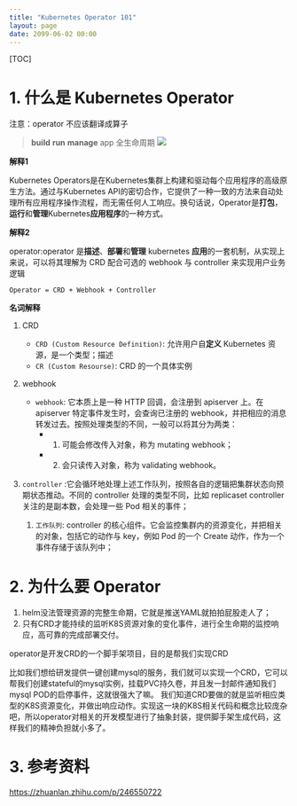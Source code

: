 ```yaml
---
title: "Kubernetes Operator 101"
layout: page
date: 2099-06-02 00:00
---
```

[TOC]

# 1. 什么是 Kubernetes Operator
注意：operator 不应该翻译成算子

> **build** **run** **manage** app
> 全生命周期
![](https://pic4.zhimg.com/v2-455883d59723ffcc9b05b9a4d4d0503c_1440w.jpg?source=172ae18b)

**解释1** 

Kubernetes Operators是在Kubernetes集群上构建和驱动每个应用程序的高级原生方法。通过与Kubernetes API的密切合作，它提供了一种一致的方法来自动处理所有应用程序操作流程，而无需任何人工响应。换句话说，Operator是**打包**，**运行**和**管理**Kubernetes**应用程序**的一种方式。

**解释2** 

operator:operator 是**描述**、**部署**和**管理** kubernetes **应用**的一套机制，从实现上来说，可以将其理解为 CRD 配合可选的 webhook 与 controller 来实现用户业务逻辑
```shell
Operator = CRD + Webhook + Controller
```


**名词解释**
1. CRD
   - `CRD (Custom Resource Definition)`: 允许用户自**定义** Kubernetes 资源，是一个类型；描述
   - `CR (Custom Resourse)`: CRD 的一个具体实例

2. webhook
   - `webhook`: 它本质上是一种 HTTP 回调，会注册到 apiserver 上。在 apiserver 特定事件发生时，会查询已注册的 webhook，并把相应的消息转发过去。按照处理类型的不同，一般可以将其分为两类：
     - 1. 可能会修改传入对象，称为 mutating webhook；
     - 2. 会只读传入对象，称为 validating webhook。
3. `controller` :它会循环地处理上述工作队列，按照各自的逻辑把集群状态向预期状态推动。不同的 controller 处理的类型不同，比如 replicaset controller 关注的是副本数，会处理一些 Pod 相关的事件；

   1. `工作队列`: controller 的核心组件。它会监控集群内的资源变化，并把相关的对象，包括它的动作与 key，例如 Pod 的一个 Create 动作，作为一个事件存储于该队列中；


# 2. 为什么要 Operator


1. helm没法管理资源的完整生命期，它就是推送YAML就拍拍屁股走人了；
2. 只有CRD才能持续的监听K8S资源对象的变化事件，进行全生命期的监控响应，高可靠的完成部署交付。

operator是开发CRD的一个脚手架项目，目的是帮我们实现CRD

比如我们想给研发提供一键创建mysql的服务，我们就可以实现一个CRD，它可以帮我们创建stateful的mysql实例，挂载PVC持久卷，并且发一封邮件通知我们mysql POD的启停事件，这就很强大了嘛。
我们知道CRD要做的就是监听相应类型的K8S资源变化，并做出响应动作。实现这一块的K8S相关代码和概念比较庞杂吧，所以operator对相关的开发模型进行了抽象封装，提供脚手架生成代码，这样我们的精神负担就小多了。


# 3. 参考资料

https://zhuanlan.zhihu.com/p/246550722